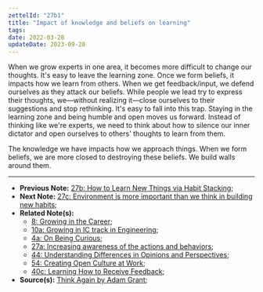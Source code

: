 ```yaml
---
zettelId: "27b1"
title: "Impact of knowledge and beliefs on learning"
tags:
date: 2022-03-28
updateDate: 2023-09-20
---
```


When we grow experts in one area, it becomes more difficult to change our thoughts. It's easy to leave the learning zone. Once we form beliefs, it impacts how we learn from others. When we get feedback/input, we defend ourselves as they attack our beliefs. While people we lead try to express their thoughts, we—without realizing it—close ourselves to their suggestions and stop rethinking. It's easy to fall into this trap. Staying in the learning zone and being humble and open moves us forward. Instead of thinking like we're experts, we need to think about how to silence our inner dictator and open ourselves to others' thoughts to learn from them.

The knowledge we have impacts how we approach things. When we form beliefs, we are more closed to destroying these beliefs. We build walls around them.

---

- **Previous Note:** [27b: How to Learn New Things via Habit Stacking](/notes/27b/);
- **Next Note:** [27c: Environment is more important than we think in building new habits](/notes/27c/);
- **Related Note(s):**
  - [8: Growing in the Career](/notes/8/);
  - [10a: Growing in IC track in Engineering](/notes/10a/);
  - [4a: On Being Curious](/notes/4a/);
  - [27a: Increasing awareness of the actions and behaviors](/notes/27a/);
  - [44: Understanding Differences in Opinions and Perspectives](/notes/44/);
  - [54: Creating Open Culture at Work](/notes/54/);
  - [40c: Learning How to Receive Feedback](/notes/40c/);
- **Source(s):** [Think Again by Adam Grant](/books/think-again-by-adam-grant-book-summary-review-and-notes/);
